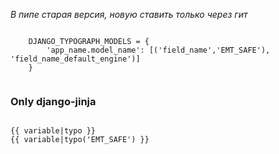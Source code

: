 *В пипе старая версия, новую ставить только через гит*


```

    DJANGO_TYPOGRAPH_MODELS = {
        'app_name.model_name': [('field_name','EMT_SAFE'), 'field_name_default_engine')]
    }
    
```

### Only django-jinja

```

{{ variable|typo }}
{{ variable|typo('EMT_SAFE') }}

```